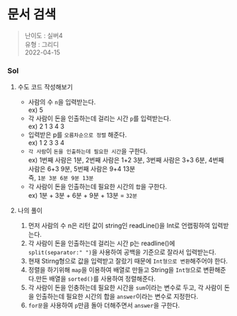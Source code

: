 # 문서 검색
> 난이도 : 실버4   
> 유형 : 그리디  
> 2022-04-15

### Sol
1. 수도 코드 작성해보기
    - 사람의 수 `n`을 입력받는다.  
      ex) 5
    - 각 사람이 돈을 인출하는데 걸리는 시간 `p`를 입력받는다.  
      ex) 2 1 3 4 3
    - 입력받은 p를 `오름차순으로 정렬` 해준다.  
      ex) 1 2 3 3 4
    - `각 사람`이 `돈을 인출하는데 필요한 시간`을 구한다.  
    ex) 1번째 사람은 1분, 2번째 사람은 1+2 3분, 3번째 사람은 3+3 6분, 4번째 사람은 6+3 9분, 5번째 사람은 9+4 13분  
      즉, `1분 3분 6분 9분 13분`
    - 각 사람이 돈을 인출하는데 필요한 시간의 `합`을 구한다.  
    ex) 1분 + 3분 + 6분 + 9분 + 13분 = `32분`

    
2. 나의 풀이   
   1. 먼저 사람의 수 n은 리턴 값이 string인 readLine()을 Int로 언랩핑하여 입력받는다.
   2. 각 사람이 돈을 인출하는데 걸리는 시간 p는 readline()에 `split(separator:" ")`을 사용하여 
   공백을 기준으로 잘라서 입력받는다.  
   3. 현재 Stirng형으로 값을 입력받고 잘랐기 때문에 `Int형으로 변환`해주어야 한다.   
   4. 정렬을 하기위해 `map`을 이용하여 배열로 만들고 String을 `Int형`으로 변환해준다.만든 배열을 `sorted()`를 사용하여 정렬해준다.
   5. 각 사람이 돈을 인충하는데 필요한 시간을 `sum`이라는 변수로 두고, 각 사람이 돈을 인출하는데 필요한 시간의 합을 `answer`이라는 변수로 지정한다.  
   6. `for문`을 사용하여 `p`만큼 돌아 더해주면서 `answer`을 구한다.
   
```Swift

```
